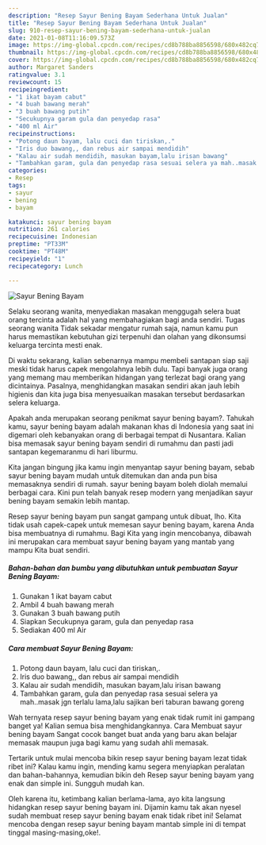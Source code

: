 ```yaml
---
description: "Resep Sayur Bening Bayam Sederhana Untuk Jualan"
title: "Resep Sayur Bening Bayam Sederhana Untuk Jualan"
slug: 910-resep-sayur-bening-bayam-sederhana-untuk-jualan
date: 2021-01-08T11:16:09.573Z
image: https://img-global.cpcdn.com/recipes/cd8b788ba8856598/680x482cq70/sayur-bening-bayam-foto-resep-utama.jpg
thumbnail: https://img-global.cpcdn.com/recipes/cd8b788ba8856598/680x482cq70/sayur-bening-bayam-foto-resep-utama.jpg
cover: https://img-global.cpcdn.com/recipes/cd8b788ba8856598/680x482cq70/sayur-bening-bayam-foto-resep-utama.jpg
author: Margaret Sanders
ratingvalue: 3.1
reviewcount: 15
recipeingredient:
- "1 ikat bayam cabut"
- "4 buah bawang merah"
- "3 buah bawang putih"
- "Secukupnya garam gula dan penyedap rasa"
- "400 ml Air"
recipeinstructions:
- "Potong daun bayam, lalu cuci dan tiriskan,."
- "Iris duo bawang,, dan rebus air sampai mendidih"
- "Kalau air sudah mendidih, masukan bayam,lalu irisan bawang"
- "Tambahkan garam, gula dan penyedap rasa sesuai selera ya mah..masak jgn terlalu lama,lalu sajikan beri taburan bawang goreng"
categories:
- Resep
tags:
- sayur
- bening
- bayam

katakunci: sayur bening bayam 
nutrition: 261 calories
recipecuisine: Indonesian
preptime: "PT33M"
cooktime: "PT48M"
recipeyield: "1"
recipecategory: Lunch

---
```



![Sayur Bening Bayam](https://img-global.cpcdn.com/recipes/cd8b788ba8856598/680x482cq70/sayur-bening-bayam-foto-resep-utama.jpg)

Selaku seorang wanita, menyediakan masakan menggugah selera buat orang tercinta adalah hal yang membahagiakan bagi anda sendiri. Tugas seorang  wanita Tidak sekadar mengatur rumah saja, namun kamu pun harus memastikan kebutuhan gizi terpenuhi dan olahan yang dikonsumsi keluarga tercinta mesti enak.

Di waktu  sekarang, kalian sebenarnya mampu membeli santapan siap saji meski tidak harus capek mengolahnya lebih dulu. Tapi banyak juga orang yang memang mau memberikan hidangan yang terlezat bagi orang yang dicintainya. Pasalnya, menghidangkan masakan sendiri akan jauh lebih higienis dan kita juga bisa menyesuaikan masakan tersebut berdasarkan selera keluarga. 



Apakah anda merupakan seorang penikmat sayur bening bayam?. Tahukah kamu, sayur bening bayam adalah makanan khas di Indonesia yang saat ini digemari oleh kebanyakan orang di berbagai tempat di Nusantara. Kalian bisa memasak sayur bening bayam sendiri di rumahmu dan pasti jadi santapan kegemaranmu di hari liburmu.

Kita jangan bingung jika kamu ingin menyantap sayur bening bayam, sebab sayur bening bayam mudah untuk ditemukan dan anda pun bisa memasaknya sendiri di rumah. sayur bening bayam boleh diolah memalui berbagai cara. Kini pun telah banyak resep modern yang menjadikan sayur bening bayam semakin lebih mantap.

Resep sayur bening bayam pun sangat gampang untuk dibuat, lho. Kita tidak usah capek-capek untuk memesan sayur bening bayam, karena Anda bisa membuatnya di rumahmu. Bagi Kita yang ingin mencobanya, dibawah ini merupakan cara membuat sayur bening bayam yang mantab yang mampu Kita buat sendiri.

<!--inarticleads1-->

##### Bahan-bahan dan bumbu yang dibutuhkan untuk pembuatan Sayur Bening Bayam:

1. Gunakan 1 ikat bayam cabut
1. Ambil 4 buah bawang merah
1. Gunakan 3 buah bawang putih
1. Siapkan Secukupnya garam, gula dan penyedap rasa
1. Sediakan 400 ml Air




<!--inarticleads2-->

##### Cara membuat Sayur Bening Bayam:

1. Potong daun bayam, lalu cuci dan tiriskan,.
1. Iris duo bawang,, dan rebus air sampai mendidih
1. Kalau air sudah mendidih, masukan bayam,lalu irisan bawang
1. Tambahkan garam, gula dan penyedap rasa sesuai selera ya mah..masak jgn terlalu lama,lalu sajikan beri taburan bawang goreng




Wah ternyata resep sayur bening bayam yang enak tidak rumit ini gampang banget ya! Kalian semua bisa menghidangkannya. Cara Membuat sayur bening bayam Sangat cocok banget buat anda yang baru akan belajar memasak maupun juga bagi kamu yang sudah ahli memasak.

Tertarik untuk mulai mencoba bikin resep sayur bening bayam lezat tidak ribet ini? Kalau kamu ingin, mending kamu segera menyiapkan peralatan dan bahan-bahannya, kemudian bikin deh Resep sayur bening bayam yang enak dan simple ini. Sungguh mudah kan. 

Oleh karena itu, ketimbang kalian berlama-lama, ayo kita langsung hidangkan resep sayur bening bayam ini. Dijamin kamu tak akan nyesel sudah membuat resep sayur bening bayam enak tidak ribet ini! Selamat mencoba dengan resep sayur bening bayam mantab simple ini di tempat tinggal masing-masing,oke!.

